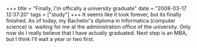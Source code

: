 +++
title = "Finally, I'm offically a university graduate"
date = "2008-03-17 12:37:20"
tags = ["study"]
+++
It seems like it took forever, but its finally finished. As of today, my
Bachelor's diploma in Informatica (computer science) is  waiting for me at the
administration office of the university. Only now do I really believe that I
have actually graduated. Next step is an MBA, but I think I'll wait a year or
two first.

